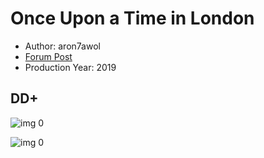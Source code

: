 # Once Upon a Time in London

* Author: aron7awol
* [Forum Post](https://www.avsforum.com/threads/bass-eq-for-filtered-movies.2995212/post-58686238)
* Production Year: 2019

## DD+

![img 0](https://i.imgur.com/BVV7gZ5.jpg)

![img 0](https://i.imgur.com/orir48p.png)

